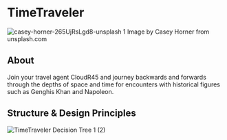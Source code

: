 # TimeTraveler
![casey-horner-265UjRsLgd8-unsplash 1](https://user-images.githubusercontent.com/63470294/133330968-b3bea8aa-aadf-426f-bf0c-ab705739e6a3.png)
Image by Casey Horner from unsplash.com

## About

Join your travel agent CloudR45 and journey backwards and forwards through the depths of space and time for encounters with historical figures such as Genghis Khan and Napoleon.

## Structure & Design Principles

![TimeTraveler Decision Tree 1 (2)](https://user-images.githubusercontent.com/63470294/133317289-014c271b-7f45-41a5-ab17-f90c8d2e4695.png)

